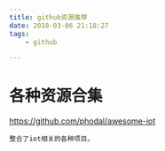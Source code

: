 ```yaml
---
title: github资源推荐
date: 2018-03-06 21:18:27
tags:
	- github

---
```




# 各种资源合集

https://github.com/phodal/awesome-iot

```
整合了iot相关的各种项目。
```

